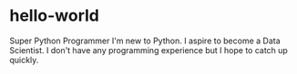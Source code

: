 # hello-world
Super Python Programmer
I'm new to Python. I aspire to become a Data Scientist. I don't have any programming experience but I hope to catch up quickly. 
